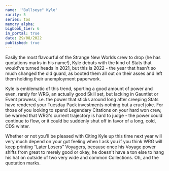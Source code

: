 ```yaml
---
name: '"Bullseye" Kyle'
rarity: 5
series: tos
memory_alpha:
bigbook_tier: 6
in_portal: true
date: 29/08/2022
published: true
---
```


Easily the most flavourful of the Strange New Worlds crew to drop (he has quotations marks in his name!), Kyle debuts with the kind of Stats that would've turned heads in 2021, but this is 2022 - the year that hasn't so much changed the old guard, as booted them all out on their asses and left them holding their unemployment paperwork. 

Kyle is emblematic of this trend, sporting a good amount of power and even, rarely for WRG, an actually good Skill set, but lacking in Gauntlet or Event prowess, i.e. the power that sticks around long after creeping Stats have rendered your Tuesday Pack investments nothing but a cruel joke. For those of you looking to spend Legendary Citations on your hard won crew, be warned that WRG's current trajectory is hard to judge - the power could continue to flow, or it could be suddenly shut off in favor of a long, cold, CDS winter. 

Whether or not you'll be pleased with Citing Kyle up this time next year will very much depend on your gut feeling when I ask you if you think WRG will keep printing “Later Losers” Voyagers, because once his Voyage power shifts from great to merely good or okay, he doesn't have a ton else to hang his hat on outside of two very wide and common Collections. Oh, and the quotation marks.
